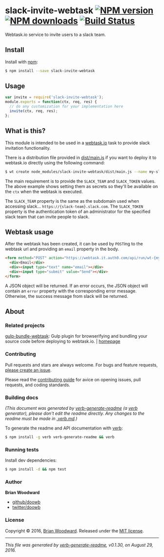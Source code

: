 # slack-invite-webtask [![NPM version](https://img.shields.io/npm/v/slack-invite-webtask.svg?style=flat)](https://www.npmjs.com/package/slack-invite-webtask) [![NPM downloads](https://img.shields.io/npm/dm/slack-invite-webtask.svg?style=flat)](https://npmjs.org/package/slack-invite-webtask) [![Build Status](https://img.shields.io/travis/doowb/slack-invite-webtask.svg?style=flat)](https://travis-ci.org/doowb/slack-invite-webtask)

Webtask.io service to invite users to a slack team.

## Install

Install with [npm](https://www.npmjs.com/):

```sh
$ npm install --save slack-invite-webtask
```

## Usage

```js
var invite = require('slack-invite-webtask');
module.exports = function(ctx, req, res) {
  // do any customization for your implementation here
  invite(ctx, req, res);
};
```

## What is this?

This module is intended to be used in a [webtask.io](https://webtask.io/) task to provide slack invitation functionality.

There is a distribution file provided in [dist/main.js](dist/main.js) if you want to deploy it to webtask.io directly using the following command:

```bash
$ wt create node_modules/slack-invite-webtask/dist/main.js --name my-slack-invite-name --secret SLACK_TEAM='my-slack-team' --secret SLACK_TOKEN='XXXXXXX'
```

The main requirement is to provide the `SLACK_TEAM` and `SLACK_TOKEN` values. The above example shows setting them as secrets so they'll be available on the `ctx` when the webtask is executed.

The `SLACK_TEAM` property is the same as the subdomain used when accessing slack... `https://{slack-team}.slack.com`.
The `SLACK_TOKEN` property is the authentication token of an administrator for the specified slack team that can invite people to slack.

## Webtask usage

After the webtask has been created, it can be used by `POST`ing to the webtask url and providing an `email` property in the body.

```html
<form method="POST" action="https://webtask.it.auth0.com/api/run/wt-{my-profile}-0/my-slack-invite-name?webtask_no_cache=1">
  <div>Email</div>
  <div><input type="text" name="email"></div>
  <div><input type="submit" value="Send"></div>
</form>
```

A JSON object will be returned. If an error occurs, the JSON object will contain an `error` property with the corresponding error message. Otherwise, the success message from slack will be returned.

## About

### Related projects

[gulp-bundle-webtask](https://www.npmjs.com/package/gulp-bundle-webtask): Gulp plugin for browserifying and bundling your source code before deploying to webtask.io. | [homepage](https://github.com/doowb/gulp-bundle-webtask "Gulp plugin for browserifying and bundling your source code before deploying to webtask.io.")

### Contributing

Pull requests and stars are always welcome. For bugs and feature requests, [please create an issue](../../issues/new).

Please read the [contributing guide](contributing.md) for avice on opening issues, pull requests, and coding standards.

### Building docs

_(This document was generated by [verb-generate-readme](https://github.com/verbose/verb-generate-readme) (a [verb](https://github.com/verbose/verb) generator), please don't edit the readme directly. Any changes to the readme must be made in [.verb.md](.verb.md).)_

To generate the readme and API documentation with [verb](https://github.com/verbose/verb):

```sh
$ npm install -g verb verb-generate-readme && verb
```

### Running tests

Install dev dependencies:

```sh
$ npm install -d && npm test
```

### Author

**Brian Woodward**

* [github/doowb](https://github.com/doowb)
* [twitter/doowb](http://twitter.com/doowb)

### License

Copyright © 2016, [Brian Woodward](https://github.com/doowb).
Released under the [MIT license](https://github.com/doowb/slack-invite-webtask/blob/master/LICENSE).

***

_This file was generated by [verb-generate-readme](https://github.com/verbose/verb-generate-readme), v0.1.30, on August 29, 2016._